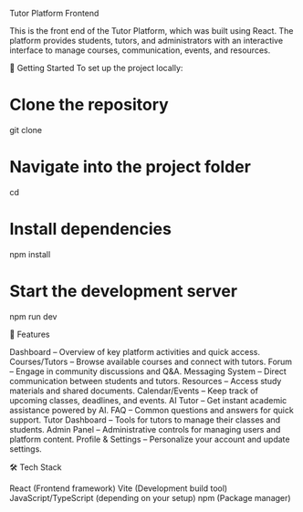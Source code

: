 Tutor Platform Frontend

This is the front end of the Tutor Platform, which was built using React. The platform provides students, tutors, and administrators with an interactive interface to manage courses, communication, events, and resources.

🚀 Getting Started
To set up the project locally:

# Clone the repository
git clone <your-repo-url>

# Navigate into the project folder
cd <project-folder>

# Install dependencies
npm install

# Start the development server
npm run dev

📌 Features

Dashboard – Overview of key platform activities and quick access.
Courses/Tutors – Browse available courses and connect with tutors.
Forum – Engage in community discussions and Q&A.
Messaging System – Direct communication between students and tutors.
Resources – Access study materials and shared documents.
Calendar/Events – Keep track of upcoming classes, deadlines, and events.
AI Tutor – Get instant academic assistance powered by AI.
FAQ – Common questions and answers for quick support.
Tutor Dashboard – Tools for tutors to manage their classes and students.
Admin Panel – Administrative controls for managing users and platform content.
Profile & Settings – Personalize your account and update settings.

🛠️ Tech Stack

React (Frontend framework)
Vite (Development build tool)
JavaScript/TypeScript (depending on your setup)
npm (Package manager)
